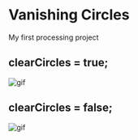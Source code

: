 # Vanishing Circles

My first processing project

## clearCircles = true;

![gif](./preview.gif)

## clearCircles = false;

![gif](./preview2.gif)